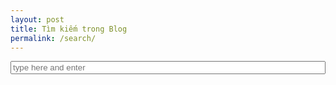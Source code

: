 ```yaml
---
layout: post
title: Tìm kiếm trong Blog
permalink: /search/
---
```


<div class="container">
    <form action="get" id="site_search">
        <div class="input-group">
            <input id="search_box" type="text" placeholder="type here and enter" />
            <!-- <button type="submit" class="btn btn-default">
                <i class="fa fa-search" aria-hidden="true"></i>
            </button> -->
        </div>
        <ul id="search_results"></ul>
    </form>
</div>

<script src="/search/lunr.min.js"></script>
<script src="/search/search.js"></script>
<script type="text/javascript" src="https://cdn.jsdelivr.net/mark.js/8.9.1/jquery.mark.min.js"></script>

<style type="text/css">
#site_search {
    width: 100%;
    /*margin: 0 auto;*/
}
#search_box{
    width: 100%;
}
.input-group button{
    width: 100px;
    height: 30px;
    /*background-color: #074B80;*/
}
#search_results {
	/*margin-top: 10px;*/
    width:80%;
}
#search_results p {
    /*margin: 0;*/
    width: 80%;
}
mark {
    padding: 0;
    font-weight: bold;
}
</style>



